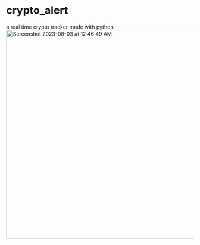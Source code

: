 # crypto_alert
a real time crypto tracker made with python
<img width="562" alt="Screenshot 2023-08-03 at 12 46 49 AM" src="https://github.com/kaliraotaran/crypto_alert/assets/81376236/98d8b656-d82a-42a9-b243-da9e471ae5f9">
